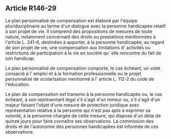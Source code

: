 ## Article R146-29

Le plan personnalisé de compensation est élaboré par l'équipe pluridisciplinaire au terme d'un dialogue avec
la personne handicapée relatif à son projet de vie. Il comprend des propositions de mesures de toute nature,
notamment concernant des droits ou prestations mentionnées à l'article L. 241-6, destinées à apporter, à
la personne handicapée, au regard de son projet de vie, une compensation aux limitations d' activités ou
restrictions de participation à la vie en société qu' elle rencontre du fait de son handicap.

Le plan personnalisé de compensation comporte, le cas échéant, un volet consacré à l' emploi et à la
formation professionnelle ou le projet personnalisé de scolarisation mentionné à l' article L. 112-2 du code de
l'éducation.

Le plan de compensation est transmis à la personne handicapée ou, le cas échéant, à son représentant légal
s'il s'agit d'un mineur ou, s'il s'agit d'un majeur faisant l'objet d'une mesure de protection juridique avec
représentation relative à la personne qui n'est pas apte à exprimer sa volonté, à la personne chargée de cette
mesure, qui dispose d'un délai de quinze jours pour faire connaître ses observations. La commission des
droits et de l'autonomie des personnes handicapées est informée de ces observations.

